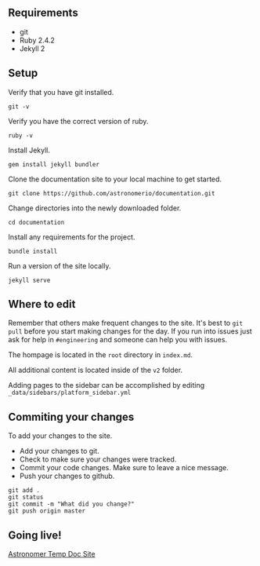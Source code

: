 ## Requirements

* git
* Ruby 2.4.2
* Jekyll 2

## Setup

Verify that you have git installed.

`git -v`

Verify you have the correct version of ruby.

`ruby -v`

Install Jekyll.

`gem install jekyll bundler`

Clone the documentation site to your local machine to get started. 

`git clone https://github.com/astronomerio/documentation.git`

Change directories into the newly downloaded folder. 

`cd documentation`

Install any requirements for the project.

`bundle install`

Run a version of the site locally.

`jekyll serve`

## Where to edit

Remember that others make frequent changes to the site. It's best to `git pull` before you start making changes for the day. If you run into issues just ask for help in `#engineering` and someone can help you with issues.

The hompage is located in the `root` directory in `index.md`.

All additional content is located inside of the `v2` folder. 

Adding pages to the sidebar can be accomplished by editing `_data/sidebars/platform_sidebar.yml`

## Commiting your changes

To add your changes to the site. 
* Add your changes to git. 
* Check to make sure your changes were tracked. 
* Commit your code changes. Make sure to leave a nice message.
* Push your changes to github. 

```
git add .
git status
git commit -m "What did you change?"
git push origin master
```


## Going live!

[Astronomer Temp Doc Site]("https://astronomerio.github.io/documentation/") 